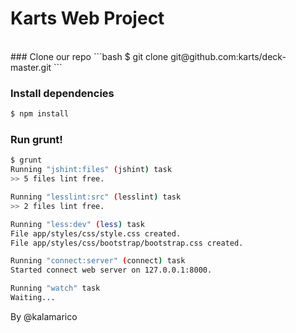 Karts Web Project
=================
<br/>
### Clone our repo
```bash
$ git clone git@github.com:karts/deck-master.git
```

### Install dependencies
```bash
$ npm install
```

### Run grunt!
```bash
$ grunt
Running "jshint:files" (jshint) task
>> 5 files lint free.

Running "lesslint:src" (lesslint) task
>> 2 files lint free.

Running "less:dev" (less) task
File app/styles/css/style.css created.
File app/styles/css/bootstrap/bootstrap.css created.

Running "connect:server" (connect) task
Started connect web server on 127.0.0.1:8000.

Running "watch" task
Waiting...
```


By @kalamarico
